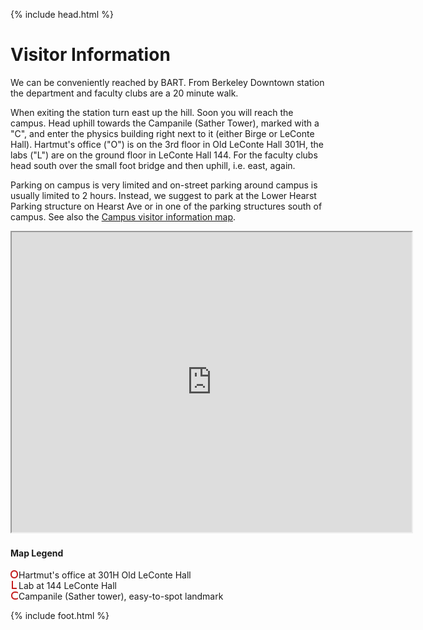 {% include head.html %}

<div id="mainText">
<h1>Visitor Information</h1>
<p>
   We can be conveniently reached by BART. From Berkeley Downtown station the department and faculty clubs are a 20 minute walk. </p>

<p>When exiting the station turn
east up the hill. Soon you will reach the campus. Head uphill towards the Campanile (Sather Tower), marked with a "C", and enter the physics building right next to it (either Birge or LeConte Hall). Hartmut's office ("O") is on the 3rd floor in Old LeConte Hall 301H, the labs ("L") are on the ground floor in LeConte Hall 144. For the faculty clubs head south over the small foot bridge and then uphill, i.e. east, again.
</p>
<p>
Parking on campus is very limited and on-street parking around campus is usually limited to 2 hours. Instead, we suggest to park at the Lower Hearst Parking structure on Hearst Ave or in one of the parking structures south of campus. See also the <a href="https://www.google.com/maps/d/u/0/viewer?ll=37.875362,-122.252641&spn=0.027236,0.055747&msa=0&iwloc=0004bd6cedf12a28034bb&mid=zPzes3-3pJZw.kemyd8G0upyQ">Campus visitor information map</a>.
</p>
<p>
	<iframe src="https://www.google.com/maps/d/u/0/embed?mid=12NK0Y9m7jsDqGasaXk-gwNaBoJP_iVRT" width="640" height="480"></iframe>
</p>
<h4>Map Legend</h4>
<p id="visitorLegend">
	<img src="images/office.png">Hartmut's office at 301H Old LeConte Hall
	<br/>
	<img src="images/lab.png">Lab at 144 LeConte Hall
	<br/>
	<img src="images/campanile.png">Campanile (Sather tower), easy-to-spot landmark
</p>
</div>

{% include foot.html %}
